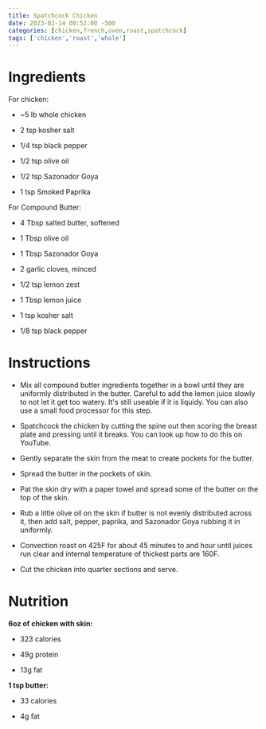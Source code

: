 ```yaml
---
title: Spatchcock Chicken
date: 2023-02-14 00:52:00 -500
categories: [chicken,french,oven,roast,spatchcock]
tags: ['chicken','roast','whole']
---
```


# Ingredients

For chicken:

-   \~5 lb whole chicken

-   2 tsp kosher salt

-   1/4 tsp black pepper

-   1/2 tsp olive oil

-   1/2 tsp Sazonador Goya

-   1 tsp Smoked Paprika
 

For Compound Butter:

-   4 Tbsp salted butter, softened

-   1 Tbsp olive oil

-   1 Tbsp Sazonador Goya

-   2 garlic cloves, minced

-   1/2 tsp lemon zest

-   1 Tbsp lemon juice

-   1 tsp kosher salt

-   1/8 tsp black pepper



# Instructions

-   Mix all compound butter ingredients together in a bowl until they are uniformly distributed in the butter. Careful to add the lemon juice slowly to not let it get too watery. It's still useable if it is liquidy. You can also use a small food processor for this step.

-   Spatchcock the chicken by cutting the spine out then scoring the breast plate and pressing until it breaks. You can look up how to do this on YouTube.

-   Gently separate the skin from the meat to create pockets for the butter.

-   Spread the butter in the pockets of skin.

-   Pat the skin dry with a paper towel and spread some of the butter on the top of the skin.

-   Rub a little olive oil on the skin if butter is not evenly distributed across it, then add salt, pepper, paprika, and Sazonador Goya rubbing it in uniformly.

-   Convection roast on 425F for about 45 minutes to and hour until juices run clear and internal temperature of thickest parts are 160F.

-   Cut the chicken into quarter sections and serve.



# Nutrition

**6oz of chicken with skin:**

-   323 calories

-   49g protein

-   13g fat


**1 tsp butter:**

-   33 calories

-   4g fat

